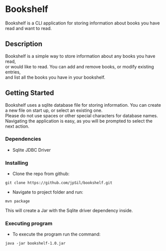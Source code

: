 # Bookshelf

Bookshelf is a CLI application for storing information about books you have read and want to read.

## Description

Bookshelf is a simple way to store information about any books you have read, <br/>
or would like to read. You can add and remove books, or modify existing entries, <br/>
and list all the books you have in your bookshelf.

## Getting Started

Bookshelf uses a sqlite database file for storing information.
You can create a new file on start up, or select an existing one. <br/>
Please do not use spaces or other special characters for database names. <br/>
Navigating the application is easy, as you will be prompted to select the next action.

### Dependencies

* Sqlite JDBC Driver

### Installing

* Clone the repo from github:
```
git clone https://github.com/jpSil/bookshelf.git
```
* Navigate to project folder and run:
```
mvn package
```
This will create a Jar with the Sqlite driver dependency inside.
### Executing program

* To execute the program run the command:
```
java -jar bookshelf-1.0.jar
```